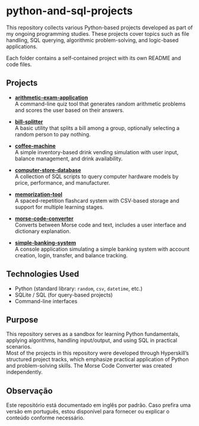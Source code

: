 # python-and-sql-projects

This repository collects various Python-based projects developed as part of my ongoing programming studies. These projects cover topics such as file handling, SQL querying, algorithmic problem-solving, and logic-based applications.

Each folder contains a self-contained project with its own README and code files.

## Projects

- **[arithmetic-exam-application](./arithmetic-exam-application)**  
  A command-line quiz tool that generates random arithmetic problems and scores the user based on their answers.

- **[bill-splitter](./bill-splitter)**  
  A basic utility that splits a bill among a group, optionally selecting a random person to pay nothing.

- **[coffee-machine](./coffee-machine)**  
  A simple inventory-based drink vending simulation with user input, balance management, and drink availability.

- **[computer-store-database](./computer-store-database)**  
  A collection of SQL scripts to query computer hardware models by price, performance, and manufacturer.

- **[memorization-tool](./memorization-tool)**  
  A spaced-repetition flashcard system with CSV-based storage and support for multiple learning stages.

- **[morse-code-converter](./morse-code-converter)**  
  Converts between Morse code and text, includes a user interface and dictionary explanation.

- **[simple-banking-system](./simple-banking-system)**  
  A console application simulating a simple banking system with account creation, login, transfer, and balance tracking.

## Technologies Used

- Python (standard library: `random`, `csv`, `datetime`, etc.)
- SQLite / SQL (for query-based projects)
- Command-line interfaces

## Purpose

This repository serves as a sandbox for learning Python fundamentals, applying algorithms, handling input/output, and using SQL in practical scenarios.  
Most of the projects in this repository were developed through Hyperskill’s structured project tracks, which emphasize practical application of Python and problem-solving skills. The Morse Code Converter was created independently.

## Observação

Este repositório está documentado em inglês por padrão. Caso prefira uma versão em português, estou disponível para fornecer ou explicar o conteúdo conforme necessário.

